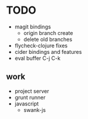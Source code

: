 # TODO

* magit bindings
    * origin branch create
    * delete old branches
* flycheck-clojure fixes
* cider bindings and features
* eval buffer C-j C-k


## work
* project server
* grunt runner
* javascript
    * swank-js

